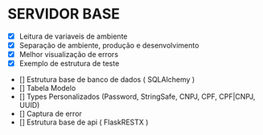 # SERVIDOR BASE

 - [X] Leitura de variaveis de ambiente
 - [X] Separação de ambiente, produção e desenvolvimento
 - [X] Melhor visualização de errors
 - [X] Exemplo de estrutura de teste
 - [] Estrutura base de banco de dados ( SQLAlchemy )
 - [] Tabela Modelo
 - [] Types Personalizados (Password, StringSafe, CNPJ, CPF, CPF|CNPJ, UUID)
 - [] Captura de error
 - [] Estrutura base de api ( FlaskRESTX )
 
